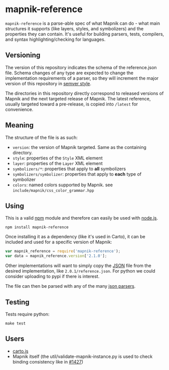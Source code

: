 # mapnik-reference

`mapnik-reference` is a parse-able spec of what Mapnik can do - what main structures
it supports (like layers, styles, and symbolizers) and the properties they can contain.
It's useful for building parsers, tests, compilers, and syntax highlighting/checking for languages.

## Versioning

The version of this repository indicates the schema of the reference.json file.
Schema changes of any type are expected to change the implementation requirements
of a parser, so they will increment the major version of this repository in
[semver style](http://semver.org/).

The directories in this repository directly correspond to released versions of Mapnik
and the next targeted release of Mapnik. The latest reference, usually targeted
toward a pre-release, is copied into `/latest` for convenience.

## Meaning

The structure of the file is as such:

* `version`: the version of Mapnik targeted. Same as the containing directory.
* `style`: properties of the `Style` XML element
* `layer`: properties of the `Layer` XML element
* `symbolizers/*`: properties that apply to **all** symbolizers
* `symbolizers/symbolizer`: properties that apply to **each** type of symbolizer
* `colors`: named colors supported by Mapnik. see `include/mapnik/css_color_grammar.hpp`

## Using

This is a valid [npm](http://npmjs.org/) module and therefore can easily be used with
[node.js](http://nodejs.org/).

    npm install mapnik-reference

Once installing it as a dependency (like it's used in Carto), it can be included
and used for a specific version of Mapnik:

```javascript
var mapnik_reference = require('mapnik-reference');
var data = mapnik_reference.version['2.1.0'];
```

Other implementations will want to simply copy the [JSON](http://www.json.org/) file
from the desired implementation, like `2.0.1/reference.json`. For python we could consider
uploading to pypi if there is interest.

The file can then be parsed with any of the many [json parsers](http://www.json.org/).

## Testing

Tests require python:

    make test

## Users

* [carto.js](https://github.com/mapbox/carto)
* Mapnik itself (the util/validate-mapnik-instance.py is used to check binding consistency like in [#1427](https://github.com/mapnik/mapnik/issues/1427))
